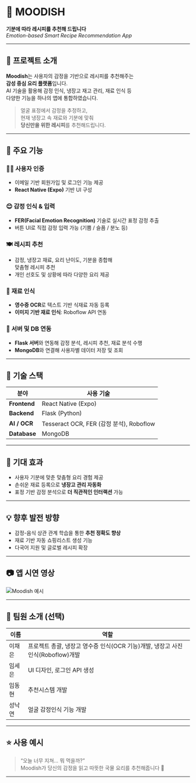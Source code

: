 # 🧁 MOODISH

**기분에 따라 레시피를 추천해 드립니다**  
_Emotion-based Smart Recipe Recommendation App_

---

## 🧩 프로젝트 소개

**Moodish**는 사용자의 감정을 기반으로 레시피를 추천해주는  
**감성 중심 요리 플랫폼**입니다.  
AI 기술을 활용해 감정 인식, 냉장고 재고 관리, 재료 인식 등  
다양한 기능을 하나의 앱에 통합하였습니다.

> 얼굴 표정에서 감정을 추정하고,  
> 현재 냉장고 속 재료와 기분에 맞춰  
> **당신만을 위한 레시피**를 추천해드립니다.

---

## 📱 주요 기능

### 🙍‍♀️ 사용자 인증
- 이메일 기반 회원가입 및 로그인 기능 제공  
- **React Native (Expo)** 기반 UI 구성  

### 😊 감정 인식 & 입력
- **FER(Facial Emotion Recognition)** 기술로 실시간 표정 감정 추출  
- 버튼 UI로 직접 감정 입력 가능 (기쁨 / 슬픔 / 분노 등)

### 🍽️ 레시피 추천
- 감정, 냉장고 재료, 요리 난이도, 기분을 종합해  
  맞춤형 레시피 추천  
- 개인 선호도 및 상황에 따라 다양한 요리 제공  

### 🛒 재료 인식
- **영수증 OCR**로 텍스트 기반 식재료 자동 등록  
- **이미지 기반 재료 인식**: Roboflow API 연동  

### 🧠 서버 및 DB 연동
- **Flask 서버**와 연동해 감정 분석, 레시피 추천, 재료 분석 수행  
- **MongoDB**와 연결해 사용자별 데이터 저장 및 조회  

---

## 🧰 기술 스택

| 분야 | 사용 기술 |
|------|-----------|
| **Frontend** | React Native (Expo) |
| **Backend** | Flask (Python) |
| **AI / OCR** | Tesseract OCR, FER (감정 분석), Roboflow |
| **Database** | MongoDB |

---

## 📌 기대 효과

- 사용자 기분에 맞춘 맞춤형 요리 경험 제공  
- 손쉬운 재료 등록으로 **냉장고 관리 자동화**  
- 표정 기반 감정 분석으로 **더 직관적인 인터랙션** 가능  

---

## 💡 향후 발전 방향

- 감정-음식 상관 관계 학습을 통한 **추천 정확도 향상**  
- 재료 기반 자동 쇼핑리스트 생성 기능  
- 다국어 지원 및 글로벌 레시피 확장

---

## 📷 앱 시연 영상

![Moodish 예시](https://youtube.com/shorts/31V_5PTkgHg?feature=share)

---

## 🙌 팀원 소개 (선택)

| 이름 | 역할 |
|------|------|
| 이채은 | 프로젝트 총괄, 냉장고 영수증 인식(OCR 기능)개발, 냉장고 사진 인식(Roboflow)개발 |
| 임세은 | UI 디자인, 로그인 API 생성 |
| 임동현 | 추천시스템 개발 |
| 성낙연 | 얼굴 감정인식 기능 개발  |

---

## ⭐ 사용 예시

> “오늘 너무 지쳐… 뭐 먹을까?”  
Moodish가 당신의 감정을 읽고 따뜻한 국물 요리를 추천해줍니다 🍲

---

